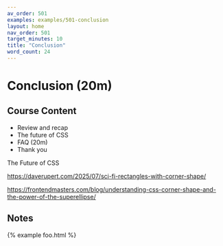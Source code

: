 ```yaml
---
av_order: 501
examples: examples/501-conclusion
layout: home
nav_order: 501
target_minutes: 10
title: "Conclusion"
word_count: 24
---
```

# Conclusion (20m)

## Course Content

- Review and recap
- The future of CSS
- FAQ (20m)
- Thank you

The Future of CSS

https://daverupert.com/2025/07/sci-fi-rectangles-with-corner-shape/

https://frontendmasters.com/blog/understanding-css-corner-shape-and-the-power-of-the-superellipse/

## Notes



{% example foo.html %}










